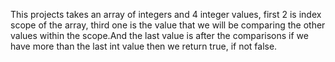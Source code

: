 This projects takes an array of integers and 4 integer values, first 2 is index scope of the array, third one is the value that we will be comparing the other values within the scope.And the last value is after the comparisons if we have more than the last int value then we return true, if not false.